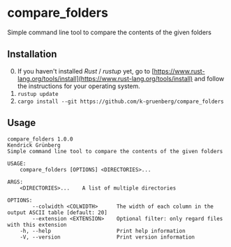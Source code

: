 # compare_folders
Simple command line tool to compare the contents of the given folders

## Installation

0. If you haven't installed *Rust* / *rustup* yet, go to [https://www.rust-lang.org/tools/install](https://www.rust-lang.org/tools/install) and follow the instructions for your operating system. 
1. `rustup update`
2. `cargo install --git https://github.com/k-gruenberg/compare_folders`

## Usage

```
compare_folders 1.0.0
Kendrick Grünberg
Simple command line tool to compare the contents of the given folders

USAGE:
    compare_folders [OPTIONS] <DIRECTORIES>...

ARGS:
    <DIRECTORIES>...    A list of multiple directories

OPTIONS:
        --colwidth <COLWIDTH>      The width of each column in the output ASCII table [default: 20]
        --extension <EXTENSION>    Optional filter: only regard files with this extension
    -h, --help                     Print help information
    -V, --version                  Print version information
```